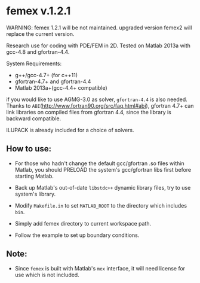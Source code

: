 femex v.1.2.1 
=============

WARNING: femex 1.2.1 will be not maintained. upgraded version femex2 will replace the current version.

Research use for coding with PDE/FEM in 2D. Tested on Matlab 2013a with gcc-4.8 and gfortran-4.4.

System Requirements:
* g++/gcc-4.7+ (for c++11)
* gfortran-4.7+ and gfortran-4.4
* Matlab 2013a+(gcc-4.4+ compatible)

if you would like to use AGMG-3.0 as solver, ``gfortran-4.4`` is also needed. 
Thanks to ``ABI``(http://www.fortran90.org/src/faq.html#abi), gfortran 4.7+ can link libraries on compiled files from gfortran 4.4, since the library is backward compatible.

ILUPACK is already included for a choice of solvers.



How to use:
-----------
* For those who hadn't change the default gcc/gfortran .so files within Matlab, you should PRELOAD the system's gcc/gfortran libs first before starting Matlab.

* Back up Matlab's out-of-date ``libstdc++`` dynamic library files, try to use system's library.

* Modify ``Makefile.in`` to set ``MATLAB_ROOT`` to the directory which includes ``bin``.

* Simply add femex directory to current workspace path.

* Follow the example to set up boundary conditions.

 
Note:
------
* Since ``femex`` is built with Matlab's ``mex`` interface, it will need license for use which is not included.

